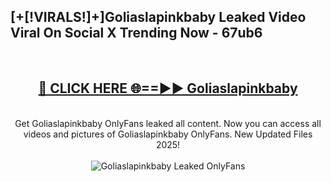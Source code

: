 <h2>[+[!VIRALS!]+]Goliaslapinkbaby Leaked Video Viral On Social X Trending Now - 67ub6</h2>
<br>
<div align="center">
<h2><a href="https://libra.edu.pl?Goliaslapinkbaby" rel="nofollow">🔴 CLICK HERE 🌐==►► Goliaslapinkbaby</a></h2>
<br>
Get Goliaslapinkbaby OnlyFans leaked all content. Now you can access all videos and pictures of Goliaslapinkbaby OnlyFans. New Updated Files 2025!
<br>
<br>
<a href="https://libra.edu.pl?Goliaslapinkbaby" rel="nofollow" data-target="animated-image.originalLink"><img src="https://i.ibb.co.com/WyWwxjT/player-gif2.gif" alt="Goliaslapinkbaby Leaked OnlyFans" style="max-width: 100%; display: inline-block;" data-target="animated-image.originalImage"></a>
</div>
<br>